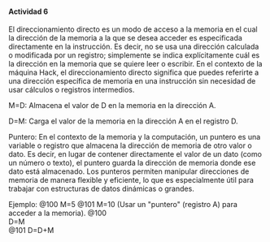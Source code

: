 #### Actividad 6

El direccionamiento directo es un modo de acceso a la memoria en el cual la dirección de la memoria a la que se desea acceder es especificada directamente en la instrucción. Es decir, no se usa una dirección calculada o modificada por un registro; simplemente se indica explícitamente cuál es la dirección en la memoria que se quiere leer o escribir. En el contexto de la máquina Hack, el direccionamiento directo significa que puedes referirte a una dirección específica de memoria en una instrucción sin necesidad de usar cálculos o registros intermedios.

M=D: Almacena el valor de D en la memoria en la dirección A.

D=M: Carga el valor de la memoria en la dirección A en el registro D.

Puntero:
En el contexto de la memoria y la computación, un puntero es una variable o registro que almacena la dirección de memoria de otro valor o dato. Es decir, en lugar de contener directamente el valor de un dato (como un número o texto), el puntero guarda la dirección de memoria donde ese dato está almacenado. Los punteros permiten manipular direcciones de memoria de manera flexible y eficiente, lo que es especialmente útil para trabajar con estructuras de datos dinámicas o grandes.

Ejemplo:
@100
M=5
@101
M=10
(Usar un "puntero" (registro A) para acceder a la memoria).
@100        
D=M         
@101
D=D+M
